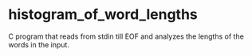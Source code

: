 # histogram_of_word_lengths
C program that reads from stdin till EOF and analyzes the lengths of the words in the input.
